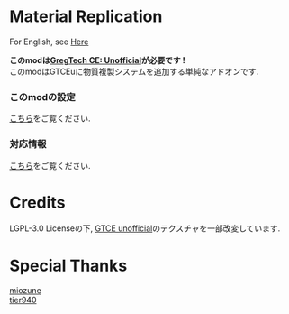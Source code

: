 # Material Replication
For English, see [Here](https://github.com/MrKono/MaterialReplication/blob/master/README.md)<br>

**このmodは[GregTech CE: Unofficial](https://github.com/GregTechCEu/GregTech)が必要です !**<br>
このmodはGTCEuに物質複製システムを追加する単純なアドオンです.

### このmodの設定
[こちら](https://github.com/MrKono/MaterialReplication/blob/master/Setting_JP.md)をご覧ください.
### 対応情報
[こちら](https://github.com/MrKono/MaterialReplication/blob/master/VersionInformation.md)をご覧ください.

# Credits
LGPL-3.0 Licenseの下, [GTCE unofficial](https://github.com/GregTechCEu/GregTech)のテクスチャを一部改変しています.
<br>
# Special Thanks
[miozune](https://github.com/miozune)<br>
[tier940](https://github.com/tier940)
